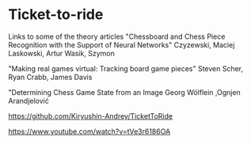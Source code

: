 # Ticket-to-ride
Links to some of the theory articles
"Chessboard and Chess Piece Recognition with the Support of Neural Networks"
Czyzewski, Maciej 
Laskowski, Artur
Wasik, Szymon

"Making real games virtual: Tracking board game pieces"
Steven Scher, Ryan Crabb, James Davis

"Determining Chess Game State from an Image
Georg Wölflein ,Ognjen Arandjelović

https://github.com/Kiryushin-Andrey/TicketToRide

https://www.youtube.com/watch?v=tVe3r6186OA

